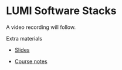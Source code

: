 # LUMI Software Stacks

A video recording will follow.

<!--
Materials will be made available after the lecture
-->

Extra materials

-   [Slides](https://462000265.lumidata.eu/2day-20240502/files/LUMI-2day-20240502-05-software.pdf)

-   [Course notes](05_Software_stacks.md)
